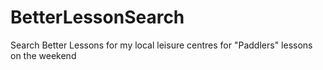 # BetterLessonSearch
Search Better Lessons for my local leisure centres for "Paddlers" lessons on the weekend
